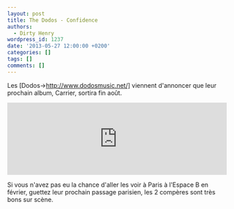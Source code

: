 ```yaml
---
layout: post
title: The Dodos - Confidence
authors:
  - Dirty Henry
wordpress_id: 1237
date: '2013-05-27 12:00:00 +0200'
categories: []
tags: []
comments: []
---
```

Les [Dodos->http://www.dodosmusic.net/] viennent d'annoncer que leur prochain album, Carrier, sortira fin août. 

<iframe width="100%" height="166" scrolling="no" frameborder="no" src="https://w.soundcloud.com/player/?url=http%3A%2F%2Fapi.soundcloud.com%2Ftracks%2F91597699"></iframe>

Si vous n'avez pas eu la chance d'aller les voir à Paris à l'Espace B en février, guettez leur prochain passage parisien, les 2 compères sont très bons sur scène. 

